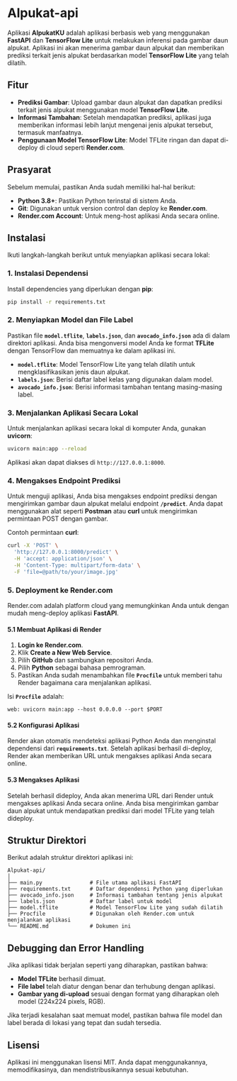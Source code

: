 # Alpukat-api

Aplikasi **AlpukatKU** adalah aplikasi berbasis web yang menggunakan **FastAPI** dan **TensorFlow Lite** untuk melakukan inferensi pada gambar daun alpukat. Aplikasi ini akan menerima gambar daun alpukat dan memberikan prediksi terkait jenis alpukat berdasarkan model **TensorFlow Lite** yang telah dilatih.

## Fitur

* **Prediksi Gambar**: Upload gambar daun alpukat dan dapatkan prediksi terkait jenis alpukat menggunakan model **TensorFlow Lite**.
* **Informasi Tambahan**: Setelah mendapatkan prediksi, aplikasi juga memberikan informasi lebih lanjut mengenai jenis alpukat tersebut, termasuk manfaatnya.
* **Penggunaan Model TensorFlow Lite**: Model TFLite ringan dan dapat di-deploy di cloud seperti **Render.com**.

## Prasyarat

Sebelum memulai, pastikan Anda sudah memiliki hal-hal berikut:

* **Python 3.8+**: Pastikan Python terinstal di sistem Anda.
* **Git**: Digunakan untuk version control dan deploy ke **Render.com**.
* **Render.com Account**: Untuk meng-host aplikasi Anda secara online.

## Instalasi

Ikuti langkah-langkah berikut untuk menyiapkan aplikasi secara lokal:

### 1. Instalasi Dependensi

Install dependencies yang diperlukan dengan **pip**:

```bash
pip install -r requirements.txt
```

### 2. Menyiapkan Model dan File Label

Pastikan file **`model.tflite`**, **`labels.json`**, dan **`avocado_info.json`** ada di dalam direktori aplikasi. Anda bisa mengonversi model Anda ke format **TFLite** dengan TensorFlow dan memuatnya ke dalam aplikasi ini.

* **`model.tflite`**: Model TensorFlow Lite yang telah dilatih untuk mengklasifikasikan jenis daun alpukat.
* **`labels.json`**: Berisi daftar label kelas yang digunakan dalam model.
* **`avocado_info.json`**: Berisi informasi tambahan tentang masing-masing label.

### 3. Menjalankan Aplikasi Secara Lokal

Untuk menjalankan aplikasi secara lokal di komputer Anda, gunakan **uvicorn**:

```bash
uvicorn main:app --reload
```

Aplikasi akan dapat diakses di `http://127.0.0.1:8000`.

### 4. Mengakses Endpoint Prediksi

Untuk menguji aplikasi, Anda bisa mengakses endpoint prediksi dengan mengirimkan gambar daun alpukat melalui endpoint **`/predict`**. Anda dapat menggunakan alat seperti **Postman** atau **curl** untuk mengirimkan permintaan POST dengan gambar.

Contoh permintaan **curl**:

```bash
curl -X 'POST' \
  'http://127.0.0.1:8000/predict' \
  -H 'accept: application/json' \
  -H 'Content-Type: multipart/form-data' \
  -F 'file=@path/to/your/image.jpg'
```

### 5. Deployment ke Render.com

Render.com adalah platform cloud yang memungkinkan Anda untuk dengan mudah meng-deploy aplikasi **FastAPI**.

#### 5.1 Membuat Aplikasi di Render

1. **Login ke Render.com**.
2. Klik **Create a New Web Service**.
3. Pilih **GitHub** dan sambungkan repositori Anda.
4. Pilih **Python** sebagai bahasa pemrograman.
5. Pastikan Anda sudah menambahkan file **`Procfile`** untuk memberi tahu Render bagaimana cara menjalankan aplikasi.

Isi **`Procfile`** adalah:

```plaintext
web: uvicorn main:app --host 0.0.0.0 --port $PORT
```

#### 5.2 Konfigurasi Aplikasi

Render akan otomatis mendeteksi aplikasi Python Anda dan menginstal dependensi dari **`requirements.txt`**. Setelah aplikasi berhasil di-deploy, Render akan memberikan URL untuk mengakses aplikasi Anda secara online.

#### 5.3 Mengakses Aplikasi

Setelah berhasil dideploy, Anda akan menerima URL dari Render untuk mengakses aplikasi Anda secara online. Anda bisa mengirimkan gambar daun alpukat untuk mendapatkan prediksi dari model TFLite yang telah dideploy.

## Struktur Direktori

Berikut adalah struktur direktori aplikasi ini:

```plaintext
Alpukat-api/
│
├── main.py               # File utama aplikasi FastAPI
├── requirements.txt      # Daftar dependensi Python yang diperlukan
├── avocado_info.json     # Informasi tambahan tentang jenis alpukat
├── labels.json           # Daftar label untuk model
├── model.tflite          # Model TensorFlow Lite yang sudah dilatih
├── Procfile              # Digunakan oleh Render.com untuk menjalankan aplikasi
└── README.md             # Dokumen ini
```

## Debugging dan Error Handling

Jika aplikasi tidak berjalan seperti yang diharapkan, pastikan bahwa:

* **Model TFLite** berhasil dimuat.
* **File label** telah diatur dengan benar dan terhubung dengan aplikasi.
* **Gambar yang di-upload** sesuai dengan format yang diharapkan oleh model (224x224 pixels, RGB).

Jika terjadi kesalahan saat memuat model, pastikan bahwa file model dan label berada di lokasi yang tepat dan sudah tersedia.

## Lisensi

Aplikasi ini menggunakan lisensi MIT. Anda dapat menggunakannya, memodifikasinya, dan mendistribusikannya sesuai kebutuhan.
